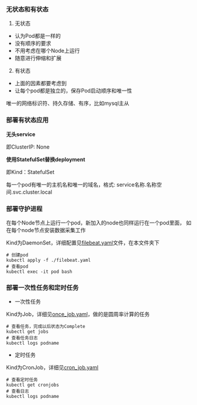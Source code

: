 ### 无状态和有状态

1. 无状态

- 认为Pod都是一样的
- 没有顺序的要求
- 不用考虑在哪个Node上运行
- 随意进行伸缩和扩展

2. 有状态

- 上面的因素都要考虑到
- 让每个pod都是独立的，保存Pod启动顺序和唯一性

唯一的网络标识符、持久存储、有序，比如mysql主从

### 部署有状态应用

**无头service**

即ClusterIP: None

**使用StatefulSet替换deployment**

即Kind：StatefulSet

每一个pod有唯一的主机名和唯一的域名，格式: service名称.名称空间.svc.cluster.local

### 部署守护进程

在每个Node节点上运行一个pod，新加入的node也同样运行在一个pod里面，
如在每个node节点安装数据采集工作

Kind为DaemonSet，详细配置见[filebeat.yaml](Config/filebeat.yaml)文件，在本文件夹下

    # 创建pod
    kubectl apply -f ./filebeat.yaml
    # 查看pod
    kubectl exec -it pod bash

### 部署一次性任务和定时任务

- 一次性任务

Kind为Job，详细见[once_job.yaml](Config/config_map.yaml)，做的是圆周率计算的任务

    # 查看任务，完成以后状态为Complete
    kubectl get jobs
    # 查看任务日志
    kubectl logs podname  

- 定时任务

Kind为CronJob，详细见[cron_job.yaml](Config/cron_job.yaml)

    # 查看定时任务
    kubectl get cronjobs
    # 查看日志
    kubectl logs podname
